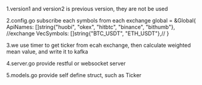 1.version1 and version2 is previous version, they are not be used

2.config.go
subscribe each symbols from each exchange
global = &Global{
		ApiNames: []string{"huobi", "okex", "hitbtc", "binance", "bithumb"}, //exchange
		VecSymbols: []string{"BTC_USDT", "ETH_USDT"},//
	}

3.we use timer to get ticker from ecah exchange, then calculate weighted mean value, and write it to kafka

4.server.go provide restful or websocket server

5.models.go provide self define struct, such as Ticker